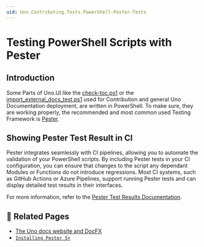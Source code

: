 ```yaml
---
uid: Uno.Contributing.Tests.PowerShell-Pester-Tests
---
```


# Testing PowerShell Scripts with Pester

## Introduction

Some Parts of Uno.UI like the [check-toc.ps1](xref:Uno.Contributing.DocFx) or the [import_external_docs_test.ps1](../../../import_external_docs_test.ps1) used for Contribution and general Uno Documentation deployment, are written in PowerShell. To make sure, they are working properly, the recommended and most common used Testing Framework is [Pester](https://pester.dev/docs/quick-start).

<!-- TODO: ### Pester List of the Commonly used Commands  -->
<!-- TODO: ### Mocking File Content to test with Pester (like uid:) -->

## Showing Pester Test Result in CI

Pester integrates seamlessly with CI pipelines, allowing you to automate the validation of your PowerShell scripts. By including Pester tests in your CI configuration, you can ensure that changes to the script any dependant Modules or Functions do not introduce regressions. Most CI systems, such as GitHub Actions or Azure Pipelines, support running Pester tests and can display detailed test results in their interfaces.

For more information, refer to the [Pester Test Results Documentation](https://pester.dev/docs/usage/test-results).

## 📄 Related Pages

- [The Uno docs website and DocFX](xref:Uno.Contributing.DocFx)
- [`Installing Pester 5+`](https://pester.dev/docs/introduction/installation)
